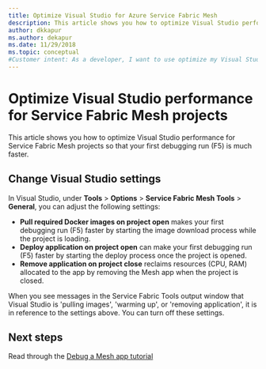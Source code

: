```yaml
---
title: Optimize Visual Studio for Azure Service Fabric Mesh 
description: This article shows you how to optimize Visual Studio performance for Service Fabric Mesh projects so that your first debugging run (F5) is much faster.
author: dkkapur
ms.author: dekapur
ms.date: 11/29/2018
ms.topic: conceptual
#Customer intent: As a developer, I want to use optimize my Visual Studio environment for faster debugging.
---
```


# Optimize Visual Studio performance for Service Fabric Mesh projects

This article shows you how to optimize Visual Studio performance for Service Fabric Mesh projects so that your first debugging run (F5) is much faster.  

## Change Visual Studio settings
 
In Visual Studio, under **Tools** > **Options**  > **Service Fabric Mesh Tools** > **General**, you can adjust the following settings:

- **Pull required Docker images on project open** makes your first debugging run (F5) faster by starting the image download process while the project is loading.  
- **Deploy application on project open** can make your first debugging run (F5) faster by starting the deploy process once the project is opened.  
- **Remove application on project close** reclaims resources (CPU, RAM) allocated to the app by removing the Mesh app when the project is closed.  

When you see messages in the Service Fabric Tools output window that Visual Studio is 'pulling images', 'warming up', or 'removing application', it is in reference to the settings above. You can turn off these settings.

## Next steps

Read through the [Debug a Mesh app tutorial](service-fabric-mesh-tutorial-debug-service-fabric-mesh-app.md)